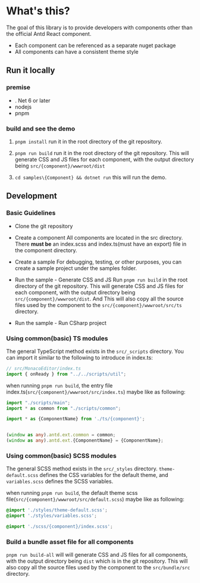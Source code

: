 # What's this?

The goal of this library is to provide developers with components other than the official Antd React component.

- Each component can be referenced as a separate nuget package
- All components can have a consistent theme style


## Run it locally

### premise
- . Net 6 or later
- nodejs
- pnpm

### build and see the demo

1. `pnpm install`
    run it in the root directory of the git repository.

2. `pnpm run build`
    run it in the root directory of the git repository. This will generate CSS and JS files for each component, with the output directory being `src/{component}/wwwroot/dist`

3. `cd samples\{Component} && dotnet run`
    this will run the demo.


## Development

### Basic Guidelines

- Clone the git repository

- Create a component
    All components are located in the src directory. There **must be** an index.scss and index.ts(must have an export) file in the component directory.

- Create a sample
    For debugging, testing, or other purposes, you can create a sample project under the samples folder.

- Run the sample - Generate CSS and JS
    Run `pnpm run build` in the root directory of the git repository. This will generate CSS and JS files for each component, with the output directory being `src/{component}/wwwroot/dist`. And This will also copy all the source files used by the component to the `src/{component}/wwwroot/src/ts` directory.

- Run the sample - Run CSharp project

### Using common(basic) TS modules
The general TypeScript method exists in the `src/_scripts` directory. You can import it similar to the following to introduce in index.ts:


```ts 
// src/MonacoEditor/index.ts
import { onReady } from "../../scripts/util";
```

when running `pnpm run build`, the entry file index.ts(`src/{component}/wwwroot/src/index.ts`) maybe like as following:

```ts
import "./scripts/main"; 
import * as common from "./scripts/common";

import * as {ComponentName} from './ts/{component}';


(window as any).antd.ext.common = common;
(window as any).antd.ext.{ComponentName} = {ComponentName};
```


### Using common(basic) SCSS modules
The general SCSS method exists in the `src/_styles` directory. `theme-default.scss` defines the CSS variables for the default theme, and `variables.scss` defines the SCSS variables.

when running `pnpm run build`, the default theme scss file(`src/{component}/wwwroot/src/default.scss`) maybe like as following:


```scss
@import './styles/theme-default.scss';
@import './styles/variables.scss';

@import './scss/{component}/index.scss';
```

### Build a bundle asset file for all components

`pnpm run build-all` will will generate CSS and JS files for all components, with the output directory being `dist` which is in the git repository. This will also copy all the source files used by the component to the `src/bundle/src` directory.